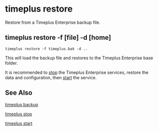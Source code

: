 # timeplus restore

Restore from a Timeplus Enterprise backup file.

## timeplus restore -f [file] -d [home]

```
timeplus restore -f timeplus.bak -d ..
```

This will load the backup file and restores to the Timeplus Enterprise base folder.

It is recommended to [stop](cli-stop) the Timeplus Enterprise services, restore the data and configuration, then [start](cli-start) the service.

## See Also

[timeplus backup](cli-backup)

[timeplus stop](cli-stop)

[timeplus start](cli-start)
